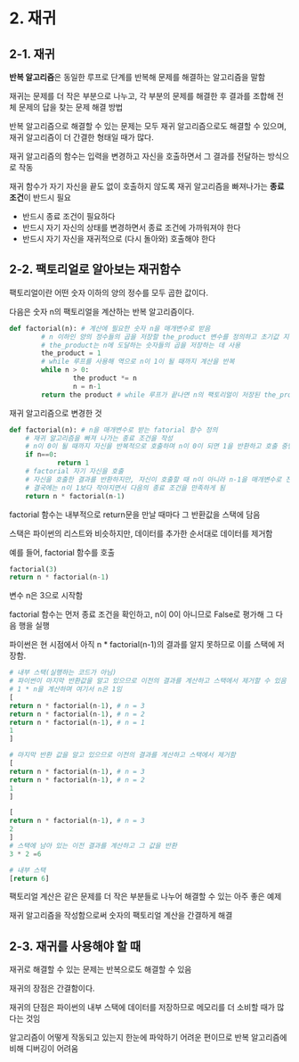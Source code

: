 # 2. 재귀

## 2-1. 재귀

**반복 알고리즘**은 동일한 루프로 단계를 반복해 문제를 해결하는 알고리즘을 말함

재귀는 문제를 더 작은 부분으로 나누고, 각 부분의 문제를 해결한 후 결과를 조합해 전체 문제의 답을 찾는 문제 해결 방법

반복 알고리즘으로 해결할 수 있는 문제는 모두 재귀 알고리즘으로도 해결할 수 있으며, 재귀 알고리즘이 더 간결한 형태일 때가 많다.

재귀 알고리즘의 함수는 입력을 변경하고 자신을 호출하면서 그 결과를 전달하는 방식으로 작동

재귀 함수가 자기 자신을 끝도 없이 호출하지 않도록 재귀 알고리즘을 빠져나가는 **종료 조건**이 반드시 필요

- 반드시 종료 조건이 필요하다
- 반드시 자기 자신의 상태를 변경하면서 종료 조건에 가까워져야 한다
- 반드시 자기 자신을 재귀적으로 (다시 돌아와) 호출해야 한다

## 2-2. 팩토리얼로 알아보는 재귀함수

팩토리얼이란 어떤 숫자 이하의 양의 정수를 모두 곱한 값이다.

다음은 숫자 n의 팩토리얼을 계산하는 반복 알고리즘이다.

```python
def factorial(n): # 계산에 필요한 숫자 n을 매개변수로 받음
		# n 이하인 양의 정수들의 곱을 저장할 the_product 변수를 정의하고 초기값 지정
		# the_product는 n에 도달하는 숫자들의 곱을 저장하는 데 사용
		the_product = 1 
		# while 루프를 사용해 역으로 n이 1이 될 때까지 계산을 반복
		while n > 0: 
				the product *= n
				n = n-1
		return the product # while 루프가 끝나면 n의 팩토리얼이 저장된 the_product 출력
```

재귀 알고리즘으로 변경한 것

```python
def factorial(n): # n을 매개변수로 받는 fatorial 함수 정의
	# 재귀 알고리즘을 빠져 나가는 종료 조건을 작성
	# n이 0이 될 때까지 자신을 반복적으로 호출하며 n이 0이 되면 1을 반환하고 호출 중단
	if n==0: 
			return 1
	# factorial 자기 자신을 호출
	# 자신을 호출한 결과를 반환하지만, 자신이 호출할 때 n이 아니라 n-1을 매개변수로 전달
	# 결국에는 n이 1보다 작아지면서 다음의 종료 조건을 만족하게 됨
	return n * factorial(n-1)
```

factorial 함수는 내부적으로 return문을 만날 때마다 그 반환값을 스택에 담음

스택은 파이썬의 리스트와 비슷하지만, 데이터를 추가한 순서대로 데이터를 제거함

예를 들어, factorial 함수를 호출

```python
factorial(3)
return n * factorial(n-1)
```

변수 n은 3으로 시작함 

factorial 함수는 먼저 종료 조건을 확인하고, n이 0이 아니므로 False로 평가해 그 다음 행을 실행

파이썬은 현 시점에서 아직 n * factorial(n-1)의 결과를 알지 못하므로 이를 스택에 저장함.

```python
# 내부 스택(실행하는 코드가 아님)
# 파이썬이 마지막 반환값을 알고 있으므로 이전의 결과를 계산하고 스택에서 제거할 수 있음
# 1 * n을 계산하며 여기서 n은 1임
[
return n * factorial(n-1), # n = 3
return n * factorial(n-1), # n = 2
return n * factorial(n-1), # n = 1
1
]

# 마지막 반환 값을 알고 있으므로 이전의 결과를 계산하고 스택에서 제거함
[
return n * factorial(n-1), # n = 3
return n * factorial(n-1), # n = 2
1
]

[
return n * factorial(n-1), # n = 3
2
]
# 스택에 남아 있는 이전 결과를 계산하고 그 값을 반환
3 * 2 =6

# 내부 스택
[return 6]
```

팩토리얼 계산은 같은 문제를 더 작은 부분들로 나누어 해결할 수 있는 아주 좋은 예제

재귀 알고리즘을 작성함으로써 숫자의 팩토리얼 계산을 간결하게 해결

## 2-3. 재귀를 사용해야 할 때

재귀로 해결할 수 있는 문제는 반복으로도 해결할 수 있음

재귀의 장점은 간결함이다.

재귀의 단점은 파이썬의 내부 스택에 데이터를 저장하므로 메모리를 더 소비할 때가 많다는 것임

알고리즘이 어떻게 작동되고 있는지 한눈에 파악하기 어려운 편이므로 반복 알고리즘에 비해 디버깅이 어려움